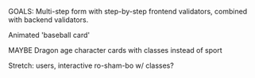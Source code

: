 GOALS: 
Multi-step form with step-by-step frontend validators, combined with backend validators.

Animated 'baseball card'



MAYBE Dragon age character cards with classes instead of sport





Stretch:
users, interactive
ro-sham-bo w/ classes? 

